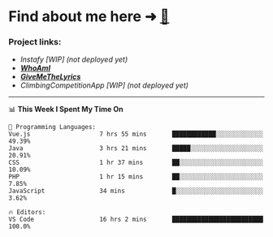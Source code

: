 # Find about me here ➜ [🧑](https://pauabella.dev)

### Project links:
- *Instafy [WIP] (not deployed yet)*
- ***[WhoAmI](https://pauabella.dev)***
- ***[GiveMeTheLyrics](https://pauabella.dev/GiveMeTheLyrics)***
- *ClimbingCompetitionApp [WIP] (not deployed yet)*

---
<!--START_SECTION:waka-->
📊 **This Week I Spent My Time On** 

```text
💬 Programming Languages: 
Vue.js                   7 hrs 55 mins       ████████████░░░░░░░░░░░░░   49.39% 
Java                     3 hrs 21 mins       █████░░░░░░░░░░░░░░░░░░░░   20.91% 
CSS                      1 hr 37 mins        ██░░░░░░░░░░░░░░░░░░░░░░░   10.09% 
PHP                      1 hr 15 mins        ██░░░░░░░░░░░░░░░░░░░░░░░   7.85% 
JavaScript               34 mins             █░░░░░░░░░░░░░░░░░░░░░░░░   3.62%

🔥 Editors: 
VS Code                  16 hrs 2 mins       █████████████████████████   100.0%

```


<!--END_SECTION:waka-->
